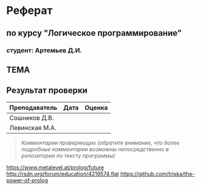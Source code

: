 # Реферат
## по курсу "Логическое программирование"

### студент: Артемьев Д.И.

## ТЕМА

## Результат проверки

| Преподаватель     | Дата         |  Оценка       |
|-------------------|--------------|---------------|
| Сошников Д.В. |              |               |
| Левинская М.А.|              |               |

> *Комментарии проверяющих (обратите внимание, что более подробные комментарии возможны непосредственно в репозитории по тексту программы)*


https://www.metalevel.at/prolog/future
http://rsdn.org/forum/education/4219574.flat
https://github.com/triska/the-power-of-prolog
